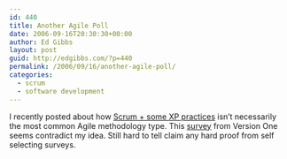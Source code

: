 ```yaml
---
id: 440
title: Another Agile Poll
date: 2006-09-16T20:30:30+00:00
author: Ed Gibbs
layout: post
guid: http://edgibbs.com/?p=440
permalink: /2006/09/16/another-agile-poll/
categories:
  - scrum
  - software development
---
```

I recently posted about how [Scrum + some XP practices](http://edgibbs.com/2006/09/12/scrum-with-some-xp-practices-in-the-lead/) isn&#8217;t necessarily the most common Agile methodology type. This [survey](http://www.versionone.net/surveyresults.asp) from Version One seems contradict my idea. Still hard to tell claim any hard proof from self selecting surveys.